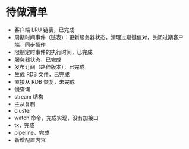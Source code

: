 # 待做清单
- 客户端 LRU 链表，已完成
- 周期时间事件（链表）：更新服务器状态，清理过期键值对，关闭过期客户端，同步操作
- 限制定时事件的执行时间，已完成
- 服务器状态，已完成
- 发布订阅（路径版本），已完成
- 生成 RDB 文件，已完成
- 直接从 RDB 恢复，未完成
- 慢查询
- stream 结构
- 主从复制
- cluster
- watch 命令，完成实现，没有加接口
- tx，完成
- pipeline，完成
- 新增配置内容


